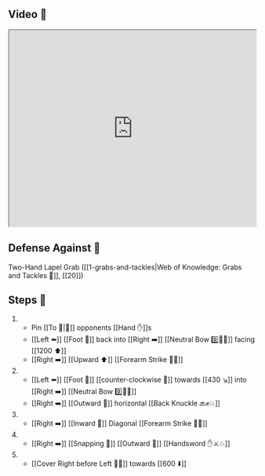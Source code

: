 ## Video 🎥

<iframe src="https://www.youtube.com/embed/nSGbhR43Z5g?start=252&end=344" width="100%" height="400"></iframe>

## Defense Against 🤺

Two-Hand Lapel Grab ([[1-grabs-and-tackles|Web of Knowledge: Grabs and Tackles 🤝]], [[20]])

## Steps 👣

1. - Pin [[To 🎯|🎯]] opponents [[Hand ✋]]s 
    - [[Left ⬅️]] [[Foot 🦶]] back into [[Right ➡️]] [[Neutral Bow 0️⃣🧍‍♂️]] facing [[1200 ⬆️]] 
    - [[Right ➡️]] [[Upward ⬆️]] [[Forearm Strike 💪💥]]
2. - [[Left ⬅️]] [[Foot 🦶]] [[counter-clockwise 🔄]] towards [[430 ↘️]] into [[Right ➡️]] [[Neutral Bow 0️⃣🧍‍♂️]] 
    - [[Right ➡️]] [[Outward 🔼]] horizontal [[Back Knuckle 🔙✊💥]]
3. - [[Right ➡️]] [[Inward 🔽]] Diagonal [[Forearm Strike 💪💥]]
4. - [[Right ➡️]] [[Snapping 💨]] [[Outward 🔼]] [[Handsword ✋⚔️💥]]
5. - [[Cover Right before Left 🦶🔄]] towards [[600 ⬇️]]
